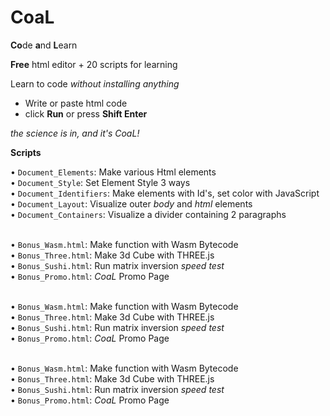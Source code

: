 # CoaL
**Co**de **a**nd **L**earn

**Free** html editor + 20 scripts for learning

Learn to code *without installing anything*
* Write or paste html code
* click **Run** or press **Shift Enter**

*the science is in, and it's CoaL!*

**Scripts**

&bullet; `Document_Elements`:    Make various Html elements <br>
&bullet; `Document_Style`:       Set Element Style 3 ways   <br>
&bullet; `Document_Identifiers`: Make elements with Id's, set color with JavaScript <br>
&bullet; `Document_Layout`:      Visualize outer *body* and *html* elements <br>
&bullet; `Document_Containers`:  Visualize a divider containing 2 paragraphs <br> <br>

&bullet; `Bonus_Wasm.html`:   Make function with Wasm Bytecode <br>
&bullet; `Bonus_Three.html`:  Make 3d Cube with THREE.js <br>
&bullet; `Bonus_Sushi.html`:  Run matrix inversion *speed test* <br>
&bullet; `Bonus_Promo.html`:  *CoaL* Promo Page <br> <br>

&bullet; `Bonus_Wasm.html`:   Make function with Wasm Bytecode <br>
&bullet; `Bonus_Three.html`:  Make 3d Cube with THREE.js <br>
&bullet; `Bonus_Sushi.html`:  Run matrix inversion *speed test* <br>
&bullet; `Bonus_Promo.html`:  *CoaL* Promo Page <br> <br>

&bullet; `Bonus_Wasm.html`:   Make function with Wasm Bytecode <br>
&bullet; `Bonus_Three.html`:  Make 3d Cube with THREE.js <br>
&bullet; `Bonus_Sushi.html`:  Run matrix inversion *speed test* <br>
&bullet; `Bonus_Promo.html`:  *CoaL* Promo Page
